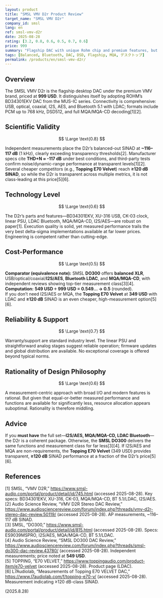 ```yaml
---
layout: product
title: "SMSL VMV D2r Product Review"
target_name: "SMSL VMV D2r"
company_id: smsl
lang: en
ref: smsl-vmv-d2r
date: 2025-08-28
rating: [3.2, 0.8, 0.6, 0.5, 0.7, 0.6]
price: 999
summary: "Flagship DAC with unique Rohm chip and premium features, but expensive for measured performance compared to the cheapest equivalents"
tags: [Balanced, Bluetooth, DAC, DSD, Flagship, MQA, デスクトップ]
permalink: /products/en/smsl-vmv-d2r/
---
```

## Overview

The SMSL VMV D2r is the flagship desktop DAC under the premium VMV brand, priced at **999 USD**. It distinguishes itself by adopting ROHM’s BD34301EKV DAC from the MUS-IC series. Connectivity is comprehensive: USB, optical, coaxial, I2S, AES, and Bluetooth 5.1 with LDAC; formats include PCM up to 768 kHz, DSD512, and full MQA/MQA-CD decoding[1][2].

## Scientific Validity

$$ \Large \text{0.8} $$

Independent measurements place the D2r’s balanced-out SINAD at **~116–117 dB** (1 kHz), clearly exceeding transparency thresholds[2]. Manufacturer specs cite **THD+N ≈ -117 dB** under best conditions, and third-party tests confirm noise/dynamic-range performance at transparent levels[1][2]. Several cheaper competitors (e.g., **Topping E70 Velvet**) reach **≥120 dB SINAD**, so while the D2r is transparent across multiple metrics, it is not class-leading at this price[5][6].

## Technology Level

$$ \Large \text{0.6} $$

The D2r’s parts and features—BD34301EKV, XU-316 USB, CK-03 clock, linear PSU, LDAC Bluetooth, MQA/MQA-CD, I2S/AES—are robust on paper[1]. Execution quality is solid, yet measured performance trails the very best delta-sigma implementations available at far lower prices. Engineering is competent rather than cutting-edge.

## Cost-Performance

$$ \Large \text{0.5} $$

**Comparator (equivalence note):** SMSL **DO300** offers **balanced XLR**, USB/optical/coaxial/**I2S/AES**, **Bluetooth LDAC**, and **MQA/MQA-CD**, with independent reviews showing top-tier measurement class[3][4].  
**Computation:** **549 USD ÷ 999 USD = 0.549… → 0.5** (rounded).  
If you don’t need I2S/AES or MQA, the **Topping E70 Velvet** at **349 USD** with LDAC and **≥120 dB** SINAD is an even cheaper, high-measurement option[5][6].

## Reliability & Support

$$ \Large \text{0.7} $$

Warranty/support are standard industry level. The linear PSU and straightforward analog stages suggest reliable operation; firmware updates and global distribution are available. No exceptional coverage is offered beyond typical norms.

## Rationality of Design Philosophy

$$ \Large \text{0.6} $$

A measurement-centric approach with broad I/O and modern features is rational. But given that equal-or-better measured performance and functions are available for significantly less, resource allocation appears suboptimal. Rationality is therefore middling.

## Advice

If you **must have** the full set—**I2S/AES, MQA/MQA-CD, LDAC Bluetooth**—the D2r is a coherent package. Otherwise, the **SMSL DO300** delivers the same functions and measurement class for far less[3][4]. If I2S/AES and MQA are non-requirements, the **Topping E70 Velvet** (349 USD) provides transparent, **≥120 dB** SINAD performance at a fraction of the D2r’s price[5][6].

## References

[1] SMSL, “VMV D2R,” https://www.smsl-audio.com/portal/product/detail/id/745.html (accessed 2025-08-28). Key specs: BD34301EKV, XU-316, CK-03, MQA/MQA-CD, BT 5.1/LDAC, I2S/AES.  
[2] Audio Science Review, “VMV D2R Stereo DAC Review,” https://www.audiosciencereview.com/forum/index.php?threads/vmv-d2r-stereo-dac-review.50119/ (accessed 2025-08-28). AP measurements, ~116–117 dB SINAD.  
[3] SMSL, “DO300,” https://www.smsl-audio.com/portal/product/detail/id/815.html (accessed 2025-08-28). Specs: ES9039MSPRO, I2S/AES, MQA/MQA-CD, BT 5.1/LDAC.  
[4] Audio Science Review, “SMSL DO300 DAC Review,” https://www.audiosciencereview.com/forum/index.php?threads/smsl-do300-dac-review.43780/ (accessed 2025-08-28). Independent measurements; price noted at **549 USD**.  
[5] TOPPING, “E70 VELVET,” https://www.toppingaudio.com/product-item/e70-velvet (accessed 2025-08-28). Product page (LDAC).  
[6] L7Audiolab, “Measurements of Topping E70 VELVET DAC,” https://www.l7audiolab.com/f/topping-e70-v/ (accessed 2025-08-28). Measurement indicating ≥120 dB-class SINAD.

(2025.8.28)

